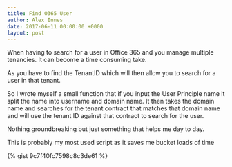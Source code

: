 ```yaml
---
title: Find O365 User
author: Alex Innes
date: 2017-06-11 00:00:00 +0000
layout: post
---
```

When having to search for a user in Office 365 and you manage multiple tenancies. It can become a time consuming take.
<!--more-->
As you have to find the TenantID which will then allow you to search for a user in that tenant.

So I wrote myself a small function that if you input the User Principle name it split the name into username and domain name.
It then takes the domain name and searches for the tenant contract that matches that domain name and will use the tenant ID against that contract to search for the user.

Nothing groundbreaking but just something that helps me day to day.

This is probably my most used script as it saves me bucket loads of time

{% gist 9c7f40fc7598c8c3de61 %}